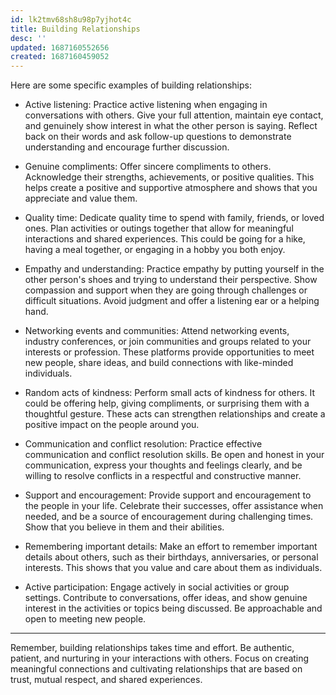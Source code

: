 ```yaml
---
id: lk2tmv68sh8u98p7yjhot4c
title: Building Relationships
desc: ''
updated: 1687160552656
created: 1687160459052
---
```


Here are some specific examples of building relationships:

- Active listening: Practice active listening when engaging in conversations with others. Give your full attention, maintain eye contact, and genuinely show interest in what the other person is saying. Reflect back on their words and ask follow-up questions to demonstrate understanding and encourage further discussion.

- Genuine compliments: Offer sincere compliments to others. Acknowledge their strengths, achievements, or positive qualities. This helps create a positive and supportive atmosphere and shows that you appreciate and value them.

- Quality time: Dedicate quality time to spend with family, friends, or loved ones. Plan activities or outings together that allow for meaningful interactions and shared experiences. This could be going for a hike, having a meal together, or engaging in a hobby you both enjoy.

- Empathy and understanding: Practice empathy by putting yourself in the other person's shoes and trying to understand their perspective. Show compassion and support when they are going through challenges or difficult situations. Avoid judgment and offer a listening ear or a helping hand.

- Networking events and communities: Attend networking events, industry conferences, or join communities and groups related to your interests or profession. These platforms provide opportunities to meet new people, share ideas, and build connections with like-minded individuals.

- Random acts of kindness: Perform small acts of kindness for others. It could be offering help, giving compliments, or surprising them with a thoughtful gesture. These acts can strengthen relationships and create a positive impact on the people around you.

- Communication and conflict resolution: Practice effective communication and conflict resolution skills. Be open and honest in your communication, express your thoughts and feelings clearly, and be willing to resolve conflicts in a respectful and constructive manner.

- Support and encouragement: Provide support and encouragement to the people in your life. Celebrate their successes, offer assistance when needed, and be a source of encouragement during challenging times. Show that you believe in them and their abilities.

- Remembering important details: Make an effort to remember important details about others, such as their birthdays, anniversaries, or personal interests. This shows that you value and care about them as individuals.

- Active participation: Engage actively in social activities or group settings. Contribute to conversations, offer ideas, and show genuine interest in the activities or topics being discussed. Be approachable and open to meeting new people.

---

Remember, building relationships takes time and effort. Be authentic, patient, and nurturing in your interactions with others. Focus on creating meaningful connections and cultivating relationships that are based on trust, mutual respect, and shared experiences.